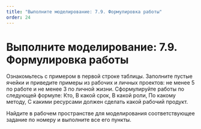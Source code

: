 ```yaml
---
title: "Выполните моделирование: 7.9. Формулировка работы"
order: 24
---
```


# Выполните моделирование: 7.9. Формулировка работы



Ознакомьтесь с примером в первой строке таблицы. Заполните пустые ячейки и приведите примеры из рабочих и личных проектов: не менее 5 по работе и не менее 3 по личной жизни. Сформулируйте работы по следующей формуле: Кто, В какой срок, В какой роли, По какому методу, С какими ресурсами должен сделать какой рабочий продукт.

Найдите в рабочем пространстве для моделирования соответствующее задание по номеру и выполните все его пункты.

